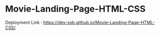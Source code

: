 # Movie-Landing-Page-HTML-CSS

Deployment Link : https://dev-ssb.github.io/Movie-Landing-Page-HTML-CSS/
